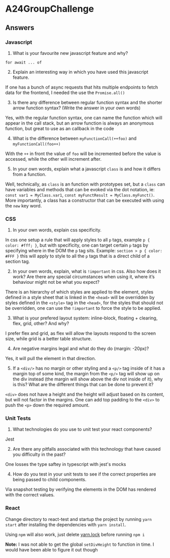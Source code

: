# A24GroupChallenge

## Answers

### Javascript

1. What is your favourite new javascript feature and why?

`for await ... of`

2. Explain an interesting way in which you have used this javascript feature.

If one has a bunch of async requests that hits multiple endpoints to fetch data for the frontend, I needed the use the `Promise.all()`

3. Is there any difference between regular function syntax and the shorter arrow function syntax? (Write the answer in your own words)

Yes, with the regular function syntax, one can name the function which will appear in the call stack, but an arrow function is always an anonymous function, but great to use as an callback in the code

4. What is the difference between `myFunctionCall(++foo)` and `myFunctionCall(foo++)`

With the `++` in front the value of `foo` will be incremented before the value is accessed, while the other will increment after.

5. In your own words, explain what a javascript `class` is and how it differs from a function.

Well, technically, as `class` is an function with prototypes set, but a `class` can have variables and methods that can be evoked via the dot notation, ie: `const var1 = MyClass.var1`, `const myFunctResult = MyClass.myFunct()`. More importantly, a class has a constructor that can be executed with using the `new` key word.

### CSS
1. In your own words, explain css specificity.

In css one setup a rule that will apply styles to all `p` tags, example `p { color: #fff; }`, but with specificity, one can target certain `p` tags by specifying where in the DOM the `p` tag sits. Example: `section > p { color: #FFF }` this will apply to style to all the `p` tags that is a direct child of a section tag.

2. In your own words, explain, what is `!important` in css.  Also how does it work?  Are there any special circumstances when using it, where it’s behaviour might not be what you expect?

There is an hierarchy of which styles are applied to the element, styles defined in a style sheet that is linked in the `<head>` will be overridden by styles defined in the `<style>` tag in the `<head>`, for the styles that should not be overridden, one can use the `!important` to force the style to be applied.

3. What is your prefered layout system: inline-block, floating + clearing, flex, grid, other?  And why?

I prefer flex and grid, as flex will allow the layouts respond to the screen size, while grid is a better table structure. 

4. Are negative margins legal and what do they do (margin: -20px)?

Yes, it will pull the element in that direction.

5. If a `<div/>` has no margin or other styling and a `<p/>` tag inside of it has a margin top of some kind, the margin from the `<p/>` tag will show up on the div instead (the margin will show above the div not inside of it), why is this?  What are the different things that can be done to prevent it?

`<div>` does not have a height and the height will adjust based on its content, but will not factor in the margins. One can add top padding to the `<div>` to push the `<p>` down the required amount.

### Unit Tests

1. What technologies do you use to unit test your react components?

Jest

2. Are there any pitfalls associated with this technology that have caused you difficulty in the past?

One losses the type saftey in typescript with jest's mocks 

4. How do you test in your unit tests to see if the correct properties are being passed to child components.

Via snapshot testing by verifying the elements in the DOM has rendered with the correct values.

### React

Change directory to react-test and startup the project by running `yarn start` after installing the dependencies with `yarn install`.

Using `npm` will also work, just delete [yarn.lock](./react-test/yarn.lock) before running `npm i`

**Note:** I was not able to get the global `setDivHeight` to function in time. I would have been able to figure it out though